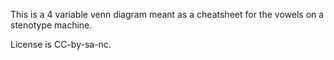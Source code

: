 This is a 4 variable venn diagram meant as a cheatsheet for the vowels on a stenotype machine.

License is CC-by-sa-nc.
